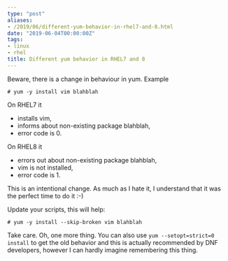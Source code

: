 ```yaml
---
type: "post"
aliases:
- /2019/06/different-yum-behavior-in-rhel7-and-8.html
date: "2019-06-04T00:00:00Z"
tags:
- linux
- rhel
title: Different yum behavior in RHEL7 and 8
---
```


Beware, there is a change in behaviour in yum. Example

    # yum -y install vim blahblah

On RHEL7 it

* installs vim,
* informs about non-existing package blahblah,
* error code is 0.

On RHEL8 it

* errors out about non-existing package blahblah,
* vim is not installed,
* error code is 1.

This is an intentional change. As much as I hate it, I understand that it was the perfect time to do it :-)

Update your scripts, this will help:

    # yum -y install --skip-broken vim blahblah

Take care. Oh, one more thing. You can also use `yum --setopt=strict=0 install`
to get the old behavior and this is actually recommended by DNF developers,
however I can hardly imagine remembering this thing.
